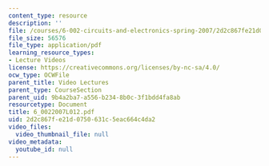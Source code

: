 ```yaml
---
content_type: resource
description: ''
file: /courses/6-002-circuits-and-electronics-spring-2007/2d2c867fe21d0750631c5eac664c4da2_6_0022007L012.pdf
file_size: 56576
file_type: application/pdf
learning_resource_types:
- Lecture Videos
license: https://creativecommons.org/licenses/by-nc-sa/4.0/
ocw_type: OCWFile
parent_title: Video Lectures
parent_type: CourseSection
parent_uid: 9b4a2ba7-a556-b234-8b0c-3f1bdd4fa8ab
resourcetype: Document
title: 6_0022007L012.pdf
uid: 2d2c867f-e21d-0750-631c-5eac664c4da2
video_files:
  video_thumbnail_file: null
video_metadata:
  youtube_id: null
---
```

